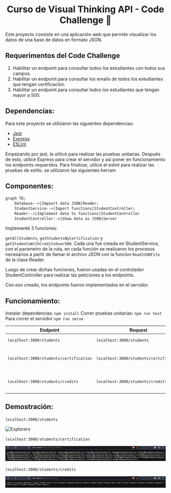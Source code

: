 # <div align = "center"> Curso de Visual Thinking API - Code Challenge 🚀</div>

Este proyecto consiste en una aplicación web que permite visualizar los datos de una base de datos en formato JSON.

## Requerimentos del Code Challenge

1. Habilitar un endpoint para consultar todos los estudiantes con todos sus campos.
2. Habilitar un endpoint para consultar los emails de todos los estudiantes que tengan certificación.
3. Habilitar un endpoint para consultar todos los estudiantes que tengan mayor a 500.

## Dependencias:

Para este proyecto se utilizaron las siguientes dependencias:
- [Jest](https://jestjs.io/) 
- [Express](https://expressjs.com/)
- [ESLint](https://eslint.org/)

Empezando por jest, la utilicé para realizar las pruebas unitarias.
Después de esto, utilicé Express para crear el servidor y así poner en funcionamiento los endpoints requeridos.
Para finalizar, utilicé el eslint para realizar las pruebas de estilo. se utilizaron las siguientes herram

## Componentes: 

```mermaid
graph TD;
    Database-->|Impoort data JSON|Reader;
    StudentService-->|Import functions|StudentController;
    Reader-->|Implement data to functions|StudentController
    StudentController-->|Show data as JSON|Server
```

Implementé 3 funciones: 

`getAllStudents`, `getStudentsByCertification` y `getStudentsWithCreditsOver500`.
Cada una fue creada en StudentService, con el parametro de la ruta, en cada función se realizaron los procesos necesarios a partir de llamar el archivo JSON con la funcion `ReadJSONFile` de la clase Reader.

Luego de crear dichas funciones, fueron usadas en el controlador StudentController para realizar las peticiones a los endpoints.

Con eso creado, los endpoints fueron implementados en el servidor.

## Funcionamiento:
Instalar dependencias: `npm install`
Correr pruebas unitarias: `npm run test`
Para correr el servidor `npm run serve`

| Endpoint | Request | Response |
|---|---|---|
| `localhost:3000/students` |`localhost:3000/students` | All data students |
| `localhost:3000/students/certification` |`localhost:3000/students/certification` | Email of students with certification |
| `localhost:3000/students/credits` | `localhost:3000/students/credits` | Name of students with credits over 500 |

## Demostración:
`localhost:3000/students`

![Explorers](https://user-images.githubusercontent.com/66194789/167534969-39c95b20-3d9c-4ff1-ae80-bb159eb7f8a7.gif)

`localhost:3000/students/certification`

![](./img/certification.png)

`localhost:3000/students/credits`

![](./img/credits.png)
